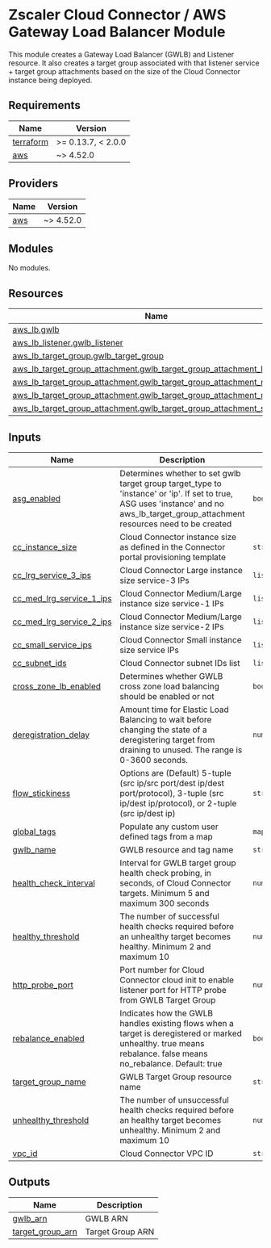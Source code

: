 # Zscaler Cloud Connector / AWS Gateway Load Balancer Module

This module creates a Gateway Load Balancer (GWLB) and Listener resource. It also creates a target group associated with that listener service + target group attachments based on the size of the Cloud Connector instance being deployed.

<!-- BEGINNING OF PRE-COMMIT-TERRAFORM DOCS HOOK -->
## Requirements

| Name | Version |
|------|---------|
| <a name="requirement_terraform"></a> [terraform](#requirement\_terraform) | >= 0.13.7, < 2.0.0 |
| <a name="requirement_aws"></a> [aws](#requirement\_aws) | ~> 4.52.0 |

## Providers

| Name | Version |
|------|---------|
| <a name="provider_aws"></a> [aws](#provider\_aws) | ~> 4.52.0 |

## Modules

No modules.

## Resources

| Name | Type |
|------|------|
| [aws_lb.gwlb](https://registry.terraform.io/providers/hashicorp/aws/latest/docs/resources/lb) | resource |
| [aws_lb_listener.gwlb_listener](https://registry.terraform.io/providers/hashicorp/aws/latest/docs/resources/lb_listener) | resource |
| [aws_lb_target_group.gwlb_target_group](https://registry.terraform.io/providers/hashicorp/aws/latest/docs/resources/lb_target_group) | resource |
| [aws_lb_target_group_attachment.gwlb_target_group_attachment_lrg_3](https://registry.terraform.io/providers/hashicorp/aws/latest/docs/resources/lb_target_group_attachment) | resource |
| [aws_lb_target_group_attachment.gwlb_target_group_attachment_med_lrg_1](https://registry.terraform.io/providers/hashicorp/aws/latest/docs/resources/lb_target_group_attachment) | resource |
| [aws_lb_target_group_attachment.gwlb_target_group_attachment_med_lrg_2](https://registry.terraform.io/providers/hashicorp/aws/latest/docs/resources/lb_target_group_attachment) | resource |
| [aws_lb_target_group_attachment.gwlb_target_group_attachment_small](https://registry.terraform.io/providers/hashicorp/aws/latest/docs/resources/lb_target_group_attachment) | resource |

## Inputs

| Name | Description | Type | Default | Required |
|------|-------------|------|---------|:--------:|
| <a name="input_asg_enabled"></a> [asg\_enabled](#input\_asg\_enabled) | Determines whether to set gwlb target group target\_type to 'instance' or 'ip'. If set to true, ASG uses 'instance' and no aws\_lb\_target\_group\_attachment resources need to be created | `bool` | `false` | no |
| <a name="input_cc_instance_size"></a> [cc\_instance\_size](#input\_cc\_instance\_size) | Cloud Connector instance size as defined in the Connector portal provisioning template | `string` | `"small"` | no |
| <a name="input_cc_lrg_service_3_ips"></a> [cc\_lrg\_service\_3\_ips](#input\_cc\_lrg\_service\_3\_ips) | Cloud Connector Large instance size service-3 IPs | `list(string)` | `[]` | no |
| <a name="input_cc_med_lrg_service_1_ips"></a> [cc\_med\_lrg\_service\_1\_ips](#input\_cc\_med\_lrg\_service\_1\_ips) | Cloud Connector Medium/Large instance size service-1 IPs | `list(string)` | `[]` | no |
| <a name="input_cc_med_lrg_service_2_ips"></a> [cc\_med\_lrg\_service\_2\_ips](#input\_cc\_med\_lrg\_service\_2\_ips) | Cloud Connector Medium/Large instance size service-2 IPs | `list(string)` | `[]` | no |
| <a name="input_cc_small_service_ips"></a> [cc\_small\_service\_ips](#input\_cc\_small\_service\_ips) | Cloud Connector Small instance size service IPs | `list(string)` | `[]` | no |
| <a name="input_cc_subnet_ids"></a> [cc\_subnet\_ids](#input\_cc\_subnet\_ids) | Cloud Connector subnet IDs list | `list(string)` | n/a | yes |
| <a name="input_cross_zone_lb_enabled"></a> [cross\_zone\_lb\_enabled](#input\_cross\_zone\_lb\_enabled) | Determines whether GWLB cross zone load balancing should be enabled or not | `bool` | `false` | no |
| <a name="input_deregistration_delay"></a> [deregistration\_delay](#input\_deregistration\_delay) | Amount time for Elastic Load Balancing to wait before changing the state of a deregistering target from draining to unused. The range is 0-3600 seconds. | `number` | `0` | no |
| <a name="input_flow_stickiness"></a> [flow\_stickiness](#input\_flow\_stickiness) | Options are (Default) 5-tuple (src ip/src port/dest ip/dest port/protocol), 3-tuple (src ip/dest ip/protocol), or 2-tuple (src ip/dest ip) | `string` | `"5-tuple"` | no |
| <a name="input_global_tags"></a> [global\_tags](#input\_global\_tags) | Populate any custom user defined tags from a map | `map(string)` | `{}` | no |
| <a name="input_gwlb_name"></a> [gwlb\_name](#input\_gwlb\_name) | GWLB resource and tag name | `string` | n/a | yes |
| <a name="input_health_check_interval"></a> [health\_check\_interval](#input\_health\_check\_interval) | Interval for GWLB target group health check probing, in seconds, of Cloud Connector targets. Minimum 5 and maximum 300 seconds | `number` | `20` | no |
| <a name="input_healthy_threshold"></a> [healthy\_threshold](#input\_healthy\_threshold) | The number of successful health checks required before an unhealthy target becomes healthy. Minimum 2 and maximum 10 | `number` | `2` | no |
| <a name="input_http_probe_port"></a> [http\_probe\_port](#input\_http\_probe\_port) | Port number for Cloud Connector cloud init to enable listener port for HTTP probe from GWLB Target Group | `number` | `50000` | no |
| <a name="input_rebalance_enabled"></a> [rebalance\_enabled](#input\_rebalance\_enabled) | Indicates how the GWLB handles existing flows when a target is deregistered or marked unhealthy. true means rebalance. false means no\_rebalance. Default: true | `bool` | `true` | no |
| <a name="input_target_group_name"></a> [target\_group\_name](#input\_target\_group\_name) | GWLB Target Group resource name | `string` | n/a | yes |
| <a name="input_unhealthy_threshold"></a> [unhealthy\_threshold](#input\_unhealthy\_threshold) | The number of unsuccessful health checks required before an healthy target becomes unhealthy. Minimum 2 and maximum 10 | `number` | `3` | no |
| <a name="input_vpc_id"></a> [vpc\_id](#input\_vpc\_id) | Cloud Connector VPC ID | `string` | n/a | yes |

## Outputs

| Name | Description |
|------|-------------|
| <a name="output_gwlb_arn"></a> [gwlb\_arn](#output\_gwlb\_arn) | GWLB ARN |
| <a name="output_target_group_arn"></a> [target\_group\_arn](#output\_target\_group\_arn) | Target Group ARN |
<!-- END OF PRE-COMMIT-TERRAFORM DOCS HOOK -->
